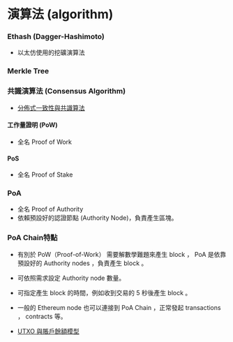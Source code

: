 # 演算法 (algorithm)

### Ethash (Dagger-Hashimoto)

* 以太仿使用的挖礦演算法

### Merkle Tree

### 共識演算法 (Consensus Algorithm)

* [分佈式一致性與共識算法](https://draveness.me/consensus)
  
#### 工作量證明 (PoW)

* 全名 Proof of Work

#### PoS

* 全名 Proof of Stake

### PoA

* 全名 Proof of Authority
* 依賴預設好的認證節點 (Authority Node)，負責產生區塊。

### PoA Chain特點

* 有別於 PoW（Proof-of-Work） 需要解數學難題來產生 block ， PoA 是依靠預設好的 Authority nodes ，負責產生 block 。
* 可依照需求設定 Authority node 數量。
* 可指定產生 block 的時間，例如收到交易的 5 秒後產生 block 。
* 一般的 Ethereum node 也可以連接到 PoA Chain ，正常發起 transactions ， contracts 等。


* [UTXO 與賬戶餘額模型](https://draveness.me/utxo-account-models)